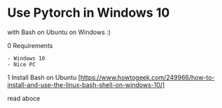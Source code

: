# Use Pytorch in Windows 10

with Bash on Ubuntu on Windows :)

0 Requirements

    - Windows 10
    - Nice PC
    

1 Install Bash on Ubuntu [https://www.howtogeek.com/249966/how-to-install-and-use-the-linux-bash-shell-on-windows-10/]

read aboce 

